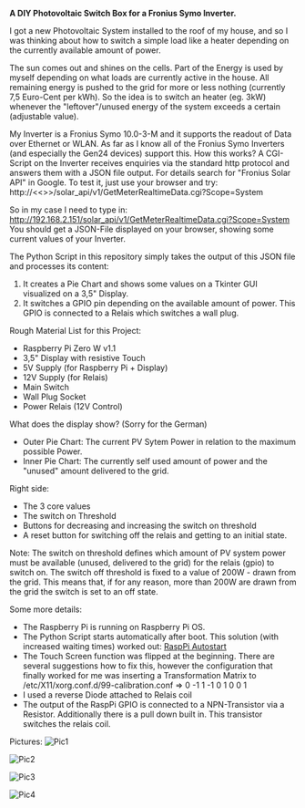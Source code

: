 **A DIY Photovoltaic Switch Box for a Fronius Symo Inverter.**

I got a new Photovoltaic System installed to the roof of my house, and so I was thinking 
about how to switch a simple load like a heater depending on the currently available amount of power.

The sun comes out and shines on the cells. Part of the Energy is used by myself depending on what loads are currently active in the house. All remaining energy is pushed to the grid for more or less nothing (currently 7,5 Euro-Cent per kWh). So the idea is to switch an heater (eg. 3kW) whenever the "leftover"/unused energy of the system exceeds a certain (adjustable value).

My Inverter is a Fronius Symo 10.0-3-M and it supports the readout of Data over Ethernet or WLAN. As far as I know all of the Fronius Symo Inverters (and especially the Gen24 devices) support this.
How this works? A CGI-Script on the Inverter receives enquiries via the standard http protocol and answers them with a JSON file output.
For details search for "Fronius Solar API" in Google.
To test it, just use your browser and try: http://<<<IP-ADDRESS OF INVERTER>>>/solar_api/v1/GetMeterRealtimeData.cgi?Scope=System

So in my case I need to type in: http://192.168.2.151/solar_api/v1/GetMeterRealtimeData.cgi?Scope=System
You should get a JSON-File displayed on your browser, showing some current values of your Inverter.

The Python Script in this repository simply takes the output of this JSON file and processes its content:
1. It creates a Pie Chart and shows some values on a Tkinter GUI visualized on a 3,5" Display. 
2. It switches a GPIO pin depending on the available amount of power. This GPIO is connected to a Relais which switches
a wall plug.

Rough Material List for this Project:
- Raspberry Pi Zero W v1.1 
- 3,5" Display with resistive Touch
- 5V Supply (for Raspberry Pi + Display)
- 12V Supply (for Relais)
- Main Switch
- Wall Plug Socket
- Power Relais (12V Control)

What does the display show? (Sorry for the German)
- Outer Pie Chart: The current PV Sytem Power in relation to the maximum possible Power.
- Inner Pie Chart: The currently self used amount of power and the "unused" amount delivered to the grid.

Right side:
- The 3 core values
- The switch on Threshold
- Buttons for decreasing and increasing the switch on threshold
- A reset button for switching off the relais and getting to an initial state.

Note: The switch on threshold defines which amount of PV system power must be available (unused, delivered to the grid)
for the relais (gpio) to switch on. The switch off threshold is fixed to a value of 200W - drawn from the grid. This means that, if for any reason, more than 200W are drawn from the grid the switch is set to an off state.

Some more details:
- The Raspberry Pi is running on Raspberry Pi OS.
- The Python Script starts automatically after boot. This solution (with increased waiting times) worked out: [RaspPi Autostart](https://forums.raspberrypi.com/viewtopic.php?t=236186 "RaspPi Autostart")
- The Touch Screen function was flipped at the beginning. There are several suggestions
how to fix this, however the configuration that finally worked for me was inserting
a Transformation Matrix to /etc/X11/xorg.conf.d/99-calibration.conf => 0 -1 1 -1 0 1 0 0 1
- I used a reverse Diode attached to Relais coil 
- The output of the RaspPi GPIO is connected to a NPN-Transistor via a Resistor. Additionally there is a pull down built in. This transistor switches the relais coil.

Pictures:
![Pic1](https://github.com/HansWurstfromBavaria/Photovoltaic-Switch/blob/main/Pictures/1.JPG?raw=true)

![Pic2](https://github.com/HansWurstfromBavaria/Photovoltaic-Switch/blob/main/Pictures/2.JPG?raw=true)

![Pic3](https://github.com/HansWurstfromBavaria/Photovoltaic-Switch/blob/main/Pictures/3.JPG?raw=true)

![Pic4](https://github.com/HansWurstfromBavaria/Photovoltaic-Switch/blob/main/Pictures/4.JPG?raw=true)